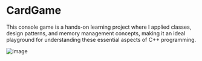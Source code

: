 # CardGame

This console game is a hands-on learning project where I applied classes, design patterns, and memory management concepts, making it an ideal playground for understanding these essential aspects of C++ programming.
 
![image](https://github.com/RyzinGit/Cpp-Card-Game/assets/34654101/ba9fdaff-aa5a-47ea-804f-34c1c3525d05)
